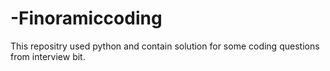 # -Finoramiccoding
This repositry used python and contain solution for some coding questions from interview bit.

